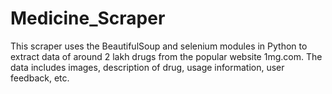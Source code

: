 # Medicine_Scraper

This scraper uses the BeautifulSoup and selenium modules in Python to extract data of around 2 lakh drugs from the popular website 1mg.com. 
The data includes images, description of drug, usage information, user feedback, etc.

